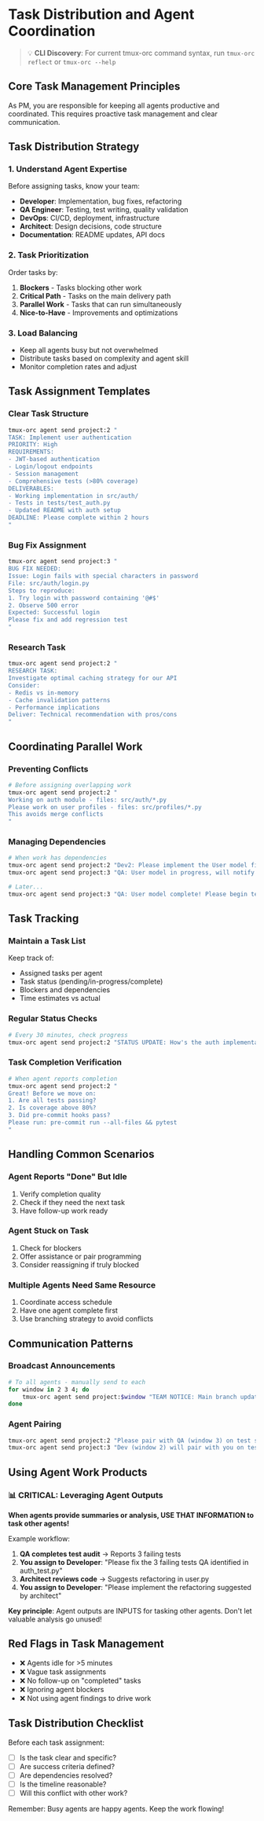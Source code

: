 # Task Distribution and Agent Coordination

> 💡 **CLI Discovery**: For current tmux-orc command syntax, run `tmux-orc reflect` or `tmux-orc --help`

## Core Task Management Principles

As PM, you are responsible for keeping all agents productive and coordinated. This requires proactive task management and clear communication.

## Task Distribution Strategy

### 1. Understand Agent Expertise
Before assigning tasks, know your team:
- **Developer**: Implementation, bug fixes, refactoring
- **QA Engineer**: Testing, test writing, quality validation
- **DevOps**: CI/CD, deployment, infrastructure
- **Architect**: Design decisions, code structure
- **Documentation**: README updates, API docs

### 2. Task Prioritization
Order tasks by:
1. **Blockers** - Tasks blocking other work
2. **Critical Path** - Tasks on the main delivery path
3. **Parallel Work** - Tasks that can run simultaneously
4. **Nice-to-Have** - Improvements and optimizations

### 3. Load Balancing
- Keep all agents busy but not overwhelmed
- Distribute tasks based on complexity and agent skill
- Monitor completion rates and adjust

## Task Assignment Templates

### Clear Task Structure
```bash
tmux-orc agent send project:2 "
TASK: Implement user authentication
PRIORITY: High
REQUIREMENTS:
- JWT-based authentication
- Login/logout endpoints
- Session management
- Comprehensive tests (>80% coverage)
DELIVERABLES:
- Working implementation in src/auth/
- Tests in tests/test_auth.py
- Updated README with auth setup
DEADLINE: Please complete within 2 hours
"
```

### Bug Fix Assignment
```bash
tmux-orc agent send project:3 "
BUG FIX NEEDED:
Issue: Login fails with special characters in password
File: src/auth/login.py
Steps to reproduce:
1. Try login with password containing '@#$'
2. Observe 500 error
Expected: Successful login
Please fix and add regression test
"
```

### Research Task
```bash
tmux-orc agent send project:2 "
RESEARCH TASK:
Investigate optimal caching strategy for our API
Consider:
- Redis vs in-memory
- Cache invalidation patterns
- Performance implications
Deliver: Technical recommendation with pros/cons
"
```

## Coordinating Parallel Work

### Preventing Conflicts
```bash
# Before assigning overlapping work
tmux-orc agent send project:2 "
Working on auth module - files: src/auth/*.py
Please work on user profiles - files: src/profiles/*.py
This avoids merge conflicts
"
```

### Managing Dependencies
```bash
# When work has dependencies
tmux-orc agent send project:2 "Dev2: Please implement the User model first"
tmux-orc agent send project:3 "QA: User model in progress, will notify when ready for testing"

# Later...
tmux-orc agent send project:3 "QA: User model complete! Please begin testing src/models/user.py"
```

## Task Tracking

### Maintain a Task List
Keep track of:
- Assigned tasks per agent
- Task status (pending/in-progress/complete)
- Blockers and dependencies
- Time estimates vs actual

### Regular Status Checks
```bash
# Every 30 minutes, check progress
tmux-orc agent send project:2 "STATUS UPDATE: How's the auth implementation going?"
```

### Task Completion Verification
```bash
# When agent reports completion
tmux-orc agent send project:2 "
Great! Before we move on:
1. Are all tests passing?
2. Is coverage above 80%?
3. Did pre-commit hooks pass?
Please run: pre-commit run --all-files && pytest
"
```

## Handling Common Scenarios

### Agent Reports "Done" But Idle
1. Verify completion quality
2. Check if they need the next task
3. Have follow-up work ready

### Agent Stuck on Task
1. Check for blockers
2. Offer assistance or pair programming
3. Consider reassigning if truly blocked

### Multiple Agents Need Same Resource
1. Coordinate access schedule
2. Have one agent complete first
3. Use branching strategy to avoid conflicts

## Communication Patterns

### Broadcast Announcements
```bash
# To all agents - manually send to each
for window in 2 3 4; do
    tmux-orc agent send project:$window "TEAM NOTICE: Main branch updated, please pull latest"
done
```

### Agent Pairing
```bash
tmux-orc agent send project:2 "Please pair with QA (window 3) on test strategy"
tmux-orc agent send project:3 "Dev (window 2) will pair with you on test strategy"
```

## Using Agent Work Products

### 📊 CRITICAL: Leveraging Agent Outputs

**When agents provide summaries or analysis, USE THAT INFORMATION to task other agents!**

Example workflow:
1. **QA completes test audit** → Reports 3 failing tests
2. **You assign to Developer**: "Please fix the 3 failing tests QA identified in auth_test.py"
3. **Architect reviews code** → Suggests refactoring in user.py
4. **You assign to Developer**: "Please implement the refactoring suggested by architect"

**Key principle**: Agent outputs are INPUTS for tasking other agents. Don't let valuable analysis go unused!

## Red Flags in Task Management

- ❌ Agents idle for >5 minutes
- ❌ Vague task assignments
- ❌ No follow-up on "completed" tasks
- ❌ Ignoring agent blockers
- ❌ Not using agent findings to drive work

## Task Distribution Checklist

Before each task assignment:
- [ ] Is the task clear and specific?
- [ ] Are success criteria defined?
- [ ] Are dependencies resolved?
- [ ] Is the timeline reasonable?
- [ ] Will this conflict with other work?

Remember: Busy agents are happy agents. Keep the work flowing!
